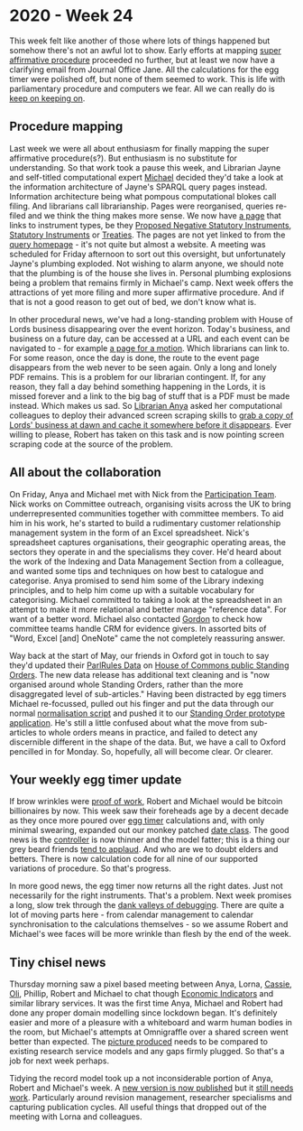 # 2020 - Week 24

This week felt like another of those where lots of things happened but somehow there's not an awful lot to show. Early efforts at mapping [super affirmative procedure](https://github.com/ukparliament/ontologies/blob/master/procedure/flowcharts/proposed-sis/legislative-reform-order.pdf) proceeded no further, but at least we now have a clarifying email from Journal Office Jane. All the calculations for the egg timer were polished off, but none of them seemed to work. This is life with parliamentary procedure and computers we fear. All we can really do is [keep on keeping on](https://www.youtube.com/watch?v=t-l91O9VxN0).

## Procedure mapping

Last week we were all about enthusiasm for finally mapping the super affirmative procedure(s?). But enthusiasm is no substitute for understanding. So that work took a pause this week, and Librarian Jayne and self-titled computational expert [Michael](https://twitter.com/fantasticlife) decided they'd take a look at the information architecture of Jayne's SPARQL query pages instead. Information architecture being what pompous computational blokes call filing. And librarians call librarianship. Pages were reorganised, queries re-filed and we think the thing makes more sense. We now have [a page](https://ukparliament.github.io/ontologies/procedure/meta/queries/instrument-types/) that links to instrument types, be they [Proposed Negative Statutory Instruments](https://ukparliament.github.io/ontologies/procedure/meta/queries/instrument-types/proposed-negative-statutory-instruments/), [Statutory Instruments](https://ukparliament.github.io/ontologies/procedure/meta/queries/instrument-types/statutory-instruments/) or [Treaties](https://ukparliament.github.io/ontologies/procedure/meta/queries/instrument-types/treaties/). The pages are not yet linked to from the [query homepage](https://ukparliament.github.io/ontologies/procedure/meta/queries/) - it's not quite but almost a website. A meeting was scheduled for Friday afternoon to sort out this oversight, but unfortunately Jayne's plumbing exploded. Not wishing to alarm anyone, we should note that the plumbing is of the house she lives in. Personal plumbing explosions being a problem that remains firmly in Michael's camp. Next week offers the attractions of yet more filing and more super affirmative procedure. And if that is not a good reason to get out of bed, we don't know what is.

In other procedural news, we've had a long-standing problem with House of Lords business disappearing over the event horizon. Today's business, and business on a future day, can be accessed at a URL and each event can be navigated to - for example [a page for a motion](https://lordsbusiness.parliament.uk/ItemOfBusiness?itemOfBusinessId=78076&sectionId=38&businessPaperDate=2020-06-15). Which librarians can link to. For some reason, once the day is done, the route to the event page disappears from the web never to be seen again. Only a long and lonely PDF remains. This is a problem for our librarian contingent. If, for any reason, they fall a day behind something happening in the Lords, it is missed forever and a link to the big bag of stuff that is a PDF must be made instead. Which makes us sad. So [Librarian Anya](https://twitter.com/bitten_) asked her computational colleagues to deploy their advanced screen scraping skills to [grab a copy of Lords' business at dawn and cache it somewhere before it disappears](https://trello.com/c/0Gzo1tZn/104-make-a-scraper-for-lords-business). Ever willing to please, Robert has taken on this task and is now pointing screen scraping code at the source of the problem.

## All about the collaboration

On Friday, Anya and Michael met with Nick from the [Participation Team](https://www.parliament.uk/get-involved/). Nick works on Committee outreach, organising visits across the UK to bring underrepresented communities together with committee members. To aid him in his work, he's started to build a rudimentary customer relationship management system in the form of an Excel spreadsheet. Nick's spreadsheet captures organisations, their geographic operating areas, the sectors they operate in and the specialisms they cover. He'd heard about the work of the Indexing and Data Management Section from a colleague, and wanted some tips and techniques on how best to catalogue and categorise. Anya promised to send him some of the Library indexing principles, and to help him come up with a suitable vocabulary for categorising. Michael committed to taking a look at the spreadsheet in an attempt to make it more relational and better manage "reference data". For want of a better word. Michael also contacted [Gordon](https://twitter.com/gordonkclarke) to check how committee teams handle CRM for evidence givers. In assorted bits of "Word, Excel [and] OneNote" came the not completely reassuring answer.

Way back at the start of May, our friends in Oxford got in touch to say they'd updated their [ParlRules Data](https://parlrulesdata.org/) on [House of Commons public Standing Orders](https://www.parliament.uk/business/publications/commons/standing-orders-public11/). The new data release has additional text cleaning and is "now organised around whole Standing Orders, rather than the more disaggregated level of sub-articles." Having been distracted by egg timers Michael re-focussed, pulled out his finger and put the data through our normal [normalisation script](https://github.com/fantasticlife/standing-orders/blob/master/lib/tasks/setup.rake) and pushed it to our [Standing Order prototype application](http://standing-orders.herokuapp.com/). He's still a little confused about what the move from sub-articles to whole orders means in practice, and failed to detect any discernible different in the shape of the data. But, we have a call to Oxford pencilled in for Monday. So, hopefully, all will become clear. Or clearer.

## Your weekly egg timer update

If brow wrinkles were [proof of work](https://trello.com/c/4696EfyX/112-prototype-a-calendar), Robert and Michael would be bitcoin billionaires by now. This week saw their foreheads age by a decent decade as they once more poured over [egg timer](http://parliament-calendar.herokuapp.com/) calculations and, with only minimal swearing, expanded out our monkey patched [date class](https://github.com/fantasticlife/egg-timer/blob/master/lib/monkey_patching/date.rb). The good news is the [controller](https://github.com/fantasticlife/egg-timer/blob/master/app/controllers/calculator_controller.rb) is now thinner and the model fatter; this is a thing our grey beard friends [tend to applaud](https://www.devinterface.com/en/blog/rails-best-practices-1-fat-model-skinny-controller). And who are we to doubt elders and betters. There is now calculation code for all nine of our supported variations of procedure. So that's progress.

In more good news, the egg timer now returns all the right dates. Just not necessarily for the right instruments. That's a problem. Next week promises a long, slow trek through the [dank valleys of debugging](https://trello.com/c/78XF5ror/125-test-egg-timer-against-data-we-have). There are quite a lot of moving parts here - from calendar management to calendar synchronisation to the calculations themselves - so we assume Robert and Michael's wee faces will be more wrinkle than flesh by the end of the week.

## Tiny chisel news

Thursday morning saw a pixel based meeting between Anya, Lorna, [Cassie](https://twitter.com/cassier_barton), [Oli](https://twitter.com/olihawkins), Phillip, Robert and Michael to chat though [Economic Indicators](https://commonslibrary.parliament.uk/research-briefings/cbp-8808/) and similar library services. It was the first time Anya, Michael and Robert had done any proper domain modelling since lockdown began. It's definitely easier and more of a pleasure with a whiteboard and warm human bodies in the room, but Michael's attempts at Omnigraffle over a shared screen went better than expected. The [picture produced](https://github.com/ukparliament/ontologies/blob/master/meta/library-information-architecture/economic-indicators/economic-indicators.png) needs to be compared to existing research service models and any gaps firmly plugged. So that's a job for next week perhaps.

Tidying the record model took up a not inconsiderable portion of Anya, Robert and Michael's week. A [new version is now published](https://ukparliament.github.io/ontologies/record/record-ontology.html) but it [still needs work](https://trello.com/c/i2ZKCSuR/126-brarary-website). Particularly around revision management, researcher specialisms and capturing publication cycles. All useful things that dropped out of the meeting with Lorna and colleagues.

